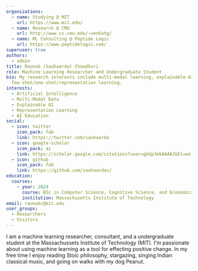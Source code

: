 ```yaml
---
organizations:
  - name: Studying @ MIT
    url: https://www.mit.edu/
  - name: Research @ CMU
    url: http://www.cs.cmu.edu/~venkatg/
  - name: ML Consulting @ Peptide Logic
    url: https://www.peptidelogic.com/
superuser: true
authors:
  - admin
title: Raunak (Sauhaarda) Chowdhuri
role: Machine Learning Researcher and Undergraduate Student
bio: My research interests include multi-modal learning, explainable-AI, and
  few-shot/one-shot/representation learning.
interests:
  - Artificial Intelligence
  - Multi-Modal Data
  - Explainable AI
  - Representation Learning
  - AI Education
social:
  - icon: twitter
    icon_pack: fab
    link: https://twitter.com/sauhaarda
  - icon: google-scholar
    icon_pack: ai
    link: https://scholar.google.com/citations?user=gkUpJmkAAAAJ&hl=en
  - icon: github
    icon_pack: fab
    link: https://github.com/sauhaardac/
education:
  courses:
    - year: 2024
      course: BSc in Computer Science, Cognitive Science, and Economics
      institution: Massachusetts Institute of Technology
email: raunakc@mit.edu
user_groups:
  - Researchers
  - Visitors
---
```

I am a machine learning researcher, consultant, and a undergraduate student at the Massachussets Institute of Technology (MIT). I'm passionate about using machine learning as a tool for effecting positive change. In my free time I enjoy reading Stoic philosophy, stargazing, singing Indian classical music, and going on walks with my dog Peanut.
